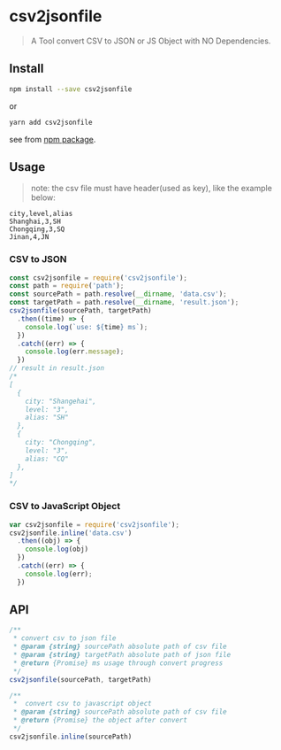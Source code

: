 # csv2jsonfile

> A Tool convert CSV to JSON or JS Object with NO Dependencies.

## Install

```bash
npm install --save csv2jsonfile
```
or
```bash
yarn add csv2jsonfile
```
see from [npm package](https://npmjs.org/package/csv2jsonfile).

## Usage

> note: the csv file must have header(used as key), like the example below:
```
city,level,alias
Shanghai,3,SH
Chongqing,3,SQ
Jinan,4,JN 
```

### CSV to JSON
```javascript
const csv2jsonfile = require('csv2jsonfile');
const path = require('path');
const sourcePath = path.resolve(__dirname, 'data.csv'); 
const targetPath = path.resolve(__dirname, 'result.json'); 
csv2jsonfile(sourcePath, targetPath)
  .then((time) => {
    console.log(`use: ${time} ms`);
  })
  .catch((err) => {
    console.log(err.message);
  })
// result in result.json
/*
[
  {
    city: "Shangehai",
    level: "3",
    alias: "SH"
  },
  {
    city: "Chongqing",
    level: "3",
    alias: "CQ"
  },
]
*/
```

### CSV to JavaScript Object

```javascript
var csv2jsonfile = require('csv2jsonfile');
csv2jsonfile.inline('data.csv')
  .then((obj) => {
    console.log(obj)
  })
  .catch((err) => {
    console.log(err);
  })
```
## API

```javascript
/**
 * convert csv to json file
 * @param {string} sourcePath absolute path of csv file 
 * @param {string} targetPath absolute path of json file
 * @return {Promise} ms usage through convert progress
 */
csv2jsonfile(sourcePath, targetPath)

/**
 *  convert csv to javascript object
 * @param {string} sourcePath absolute path of csv file
 * @return {Promise} the object after convert
 */
csv2jsonfile.inline(sourcePath)
```